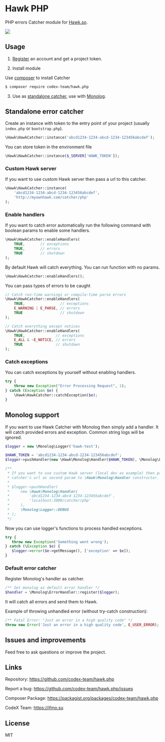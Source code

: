 # Hawk PHP

PHP errors Catcher module for [Hawk.so](https://hawk.so).

![](https://capella.pics/89da764a-4ccf-47bd-a253-2642cd5f525c)

## Usage

1. [Register](https://hawk.so/join) an account and get a project token.

2. Install module

Use [composer](https://getcomposer.org) to install Catcher

```bash
$ composer require codex-team/hawk.php
```

3. Use as [standalone catcher](standalone-error-catcher), use with [Monolog](monolog-support).

## Standalone error catcher

Create an instance with token to the entry point of your project (usually `index.php` or `bootstrap.php`).

```php
\Hawk\HawkCatcher::instance('abcd1234-1234-abcd-1234-123456abcdef');
```

You can store token in the environment file

```php
\Hawk\HawkCatcher::instance($_SERVER['HAWK_TOKEN']);
```

### Custom Hawk server

If you want to use custom Hawk server then pass a url to this catcher.

```php
\Hawk\HawkCatcher::instance(
    'abcd1234-1234-abcd-1234-123456abcdef',
    'http://myownhawk.com/catcher/php'
);
```

### Enable handlers

If you want to catch error automatically run the following command with boolean params to enable some handlers.

```php
\Hawk\HawkCatcher::enableHandlers(
    TRUE,       // exceptions
    TRUE,       // errors
    TRUE        // shutdown
);
```

By default Hawk will catch everything. You can run function with no params.

```php
\Hawk\HawkCatcher::enableHandlers();
```

You can pass types of errors to be caught

```php
// Catch run-time warnings or compile-time parse errors
\Hawk\HawkCatcher::enableHandlers(
    TRUE,                // exceptions
    E_WARNING | E_PARSE, // errors
    TRUE                 // shutdown
);
```

```php
// Catch everything except notices
\Hawk\HawkCatcher::enableHandlers(
    TRUE,              // exceptions
    E_ALL & ~E_NOTICE, // errors
    TRUE               // shutdown
);
```

### Catch exceptions

You can catch exceptions by yourself without enabling handlers.

```php
try {
    throw new Exception("Error Processing Request", 1);
} catch (Exception $e) {
    \Hawk\HawkCatcher::catchException($e);
}
```

## Monolog support

If you want to use Hawk Catcher with Monolog then simply add a handler.
It will catch provided errors and exception. Common string logs will be ignored.

```php
$logger = new \Monolog\Logger('hawk-test');

$HAWK_TOKEN = 'abcd1234-1234-abcd-1234-123456abcdef';
$logger->pushHandler(new \Hawk\Monolog\Handler($HAWK_TOKEN), \Monolog\Logger::DEBUG);

/**
 * If you want to use custom Hawk server (local dev as example) then pass
 * catcher's url as second param to \Hawk\Monolog\Handler constructor.
 *
 * $logger->pushHandler(
 *     new \Hawk\Monolog\Handler(
 *         'abcd1234-1234-abcd-1234-123456abcdef',
 *         'localhost:3000/catcher/php'
 *     ),
 *     \Monolog\Logger::DEBUG
 * );
 */
```

Now you can use logger's functions to process handled exceptions.

```php
try {
   throw new Exception('Something went wrong');
} catch (\Exception $e) {
   $logger->error($e->getMessage(), ['exception' => $e]);
}
```

### Default error catcher

Register Monolog's handler as catcher.

```php
/** Set monolog as default error handler */
$handler = \Monolog\ErrorHandler::register($logger);
```

It will catch all errors and send them to Hawk.

Example of throwing unhandled error (without try-catch construction):

```php
/** Fatal Error: "Just an error in a high quality code" */
throw new Error('Just an error in a high quality code', E_USER_ERROR);
```

## Issues and improvements

Feed free to ask questions or improve the project.

## Links

Repository: https://github.com/codex-team/hawk.php

Report a bug: https://github.com/codex-team/hawk.php/issues

Composer Package: https://packagist.org/packages/codex-team/hawk.php

CodeX Team: https://ifmo.su

## License

MIT
